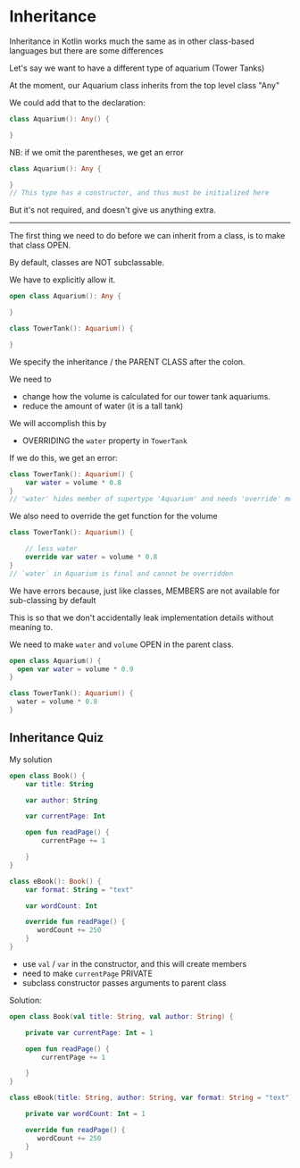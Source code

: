 # Inheritance

Inheritance in Kotlin works much the same as in other class-based languages but
there are some differences

Let's say we want to have a different type of aquarium (Tower Tanks)

At the moment, our Aquarium class inherits from the top level class "Any"


We could add that to the declaration:
```kotlin
class Aquarium(): Any() {

}
```

NB: if we omit the parentheses, we get an error
```kotlin
class Aquarium(): Any {

}
// This type has a constructor, and thus must be initialized here
```


But it's not required, and doesn't give us anything extra.

----
The first thing we need to do before we can inherit from a class,
is to make that class OPEN.


By default, classes are NOT subclassable.

We have to explicitly allow it.

```kotlin
open class Aquarium(): Any {

}

class TowerTank(): Aquarium() {

}
```
We specify the inheritance / the PARENT CLASS after the colon.

We need to
- change how the volume is calculated for our tower tank aquariums.
- reduce the amount of water (it is a tall tank)

We will accomplish this by
- OVERRIDING the `water` property in `TowerTank`

If we do this, we get an error:
```kotlin
class TowerTank(): Aquarium() {
    var water = volume * 0.8
}
// 'water' hides member of supertype 'Aquarium' and needs 'override' modifier
```


We also need to override the get function for the volume

```kotlin
class TowerTank(): Aquarium() {

    // less water
    override var water = volume * 0.8
}
// `water` in Aquarium is final and cannot be overridden
```

We have errors because, just like classes, MEMBERS are not available for
sub-classing by default

This is so that we don't accidentally leak implementation details without
meaning to.

We need to make `water` and `volume` OPEN in the parent class.

```kotlin
open class Aquarium() {
  open var water = volume * 0.9
}

class TowerTank(): Aquarium() {
  water = volume * 0.8
}
```

## Inheritance Quiz

My solution

```kotlin
open class Book() {
    var title: String

    var author: String

    var currentPage: Int

    open fun readPage() {
        currentPage += 1

    }
}

class eBook(): Book() {
    var format: String = "text"

    var wordCount: Int

    override fun readPage() {
       wordCount += 250
    }
}
```

- use `val` / `var` in the constructor, and this will create members
- need to make `currentPage` PRIVATE
- subclass constructor passes arguments to parent class

Solution:
```kotlin
open class Book(val title: String, val author: String) {

    private var currentPage: Int = 1

    open fun readPage() {
        currentPage += 1

    }
}

class eBook(title: String, author: String, var format: String = "text"): Book(title, author) {

    private var wordCount: Int = 1

    override fun readPage() {
       wordCount += 250
    }
}
```

